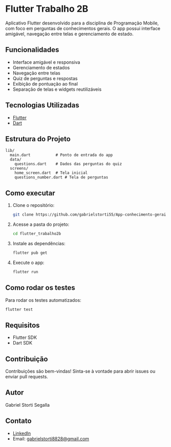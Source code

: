 # Flutter Trabalho 2B

Aplicativo Flutter desenvolvido para a disciplina de Programação Mobile, com foco em perguntas de conhecimentos gerais. O app possui interface amigável, navegação entre telas e gerenciamento de estado.

## Funcionalidades

- Interface amigável e responsiva
- Gerenciamento de estados
- Navegação entre telas
- Quiz de perguntas e respostas
- Exibição de pontuação ao final
- Separação de telas e widgets reutilizáveis

## Tecnologias Utilizadas

- [Flutter](https://flutter.dev/) 
- [Dart](https://dart.dev/) 

## Estrutura do Projeto

```
lib/
  main.dart           # Ponto de entrada do app
  data/
    questions.dart    # Dados das perguntas do quiz
  screens/
    home_screen.dart  # Tela inicial
    questions_number.dart # Tela de perguntas
```

## Como executar

1. Clone o repositório:
    ```bash
    git clone https://github.com/gabrielstorti55/App-conhecimento-gerais.git
    ```
2. Acesse a pasta do projeto:
    ```bash
    cd flutter_trabalho2b
    ```
3. Instale as dependências:
    ```bash
    flutter pub get
    ```
4. Execute o app:
    ```bash
    flutter run
    ```

## Como rodar os testes

Para rodar os testes automatizados:

```bash
flutter test
```

## Requisitos

- Flutter SDK
- Dart SDK

## Contribuição

Contribuições são bem-vindas! Sinta-se à vontade para abrir issues ou enviar pull requests.

## Autor

Gabriel Storti Segalla

## Contato

- [LinkedIn](https://www.linkedin.com/in/gabriel-storti/)
- Email: gabrielstorti8828@gmail.com
